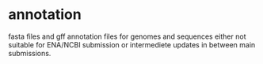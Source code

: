 ﻿# annotation
fasta files and gff annotation files for genomes and sequences either not suitable for ENA/NCBI submission or intermediete updates in between main submissions.
